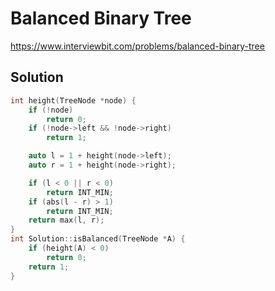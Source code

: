 # Balanced Binary Tree

https://www.interviewbit.com/problems/balanced-binary-tree


## Solution

```cpp
int height(TreeNode *node) {
    if (!node)
        return 0;
    if (!node->left && !node->right)
        return 1;

    auto l = 1 + height(node->left);
    auto r = 1 + height(node->right);

    if (l < 0 || r < 0)
        return INT_MIN;
    if (abs(l - r) > 1)
        return INT_MIN;
    return max(l, r);
}
int Solution::isBalanced(TreeNode *A) {
    if (height(A) < 0)
        return 0;
    return 1;
}
```